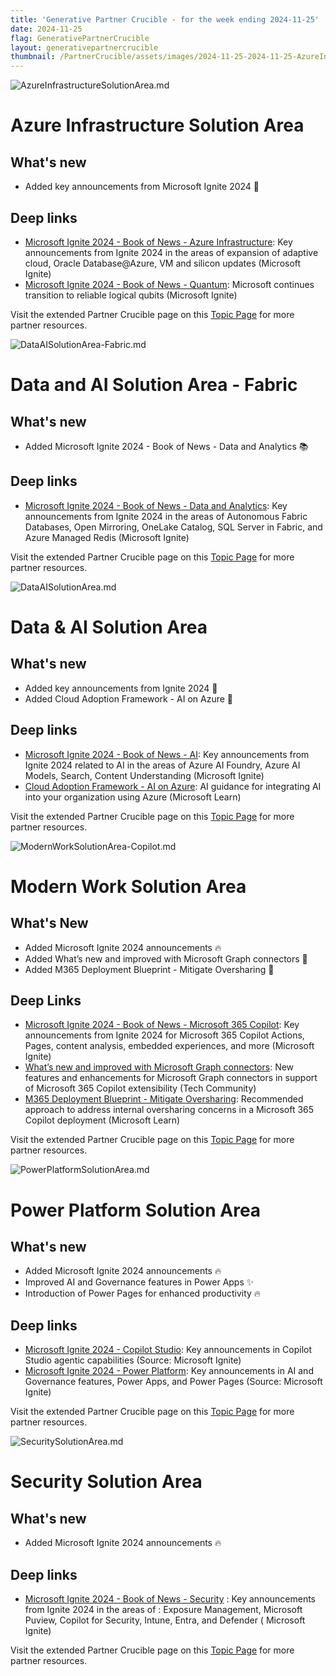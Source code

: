 ```yaml
---
title: 'Generative Partner Crucible - for the week ending 2024-11-25'
date: 2024-11-25
flag: GenerativePartnerCrucible
layout: generativepartnercrucible
thumbnail: /PartnerCrucible/assets/images/2024-11-25-2024-11-25-AzureInfrastructureSolutionArea.md-image.png 
---
```


![ AzureInfrastructureSolutionArea.md ]( /PartnerCrucible/assets/images/2024-11-25-AzureInfrastructureSolutionArea.md-image.png )

# Azure Infrastructure Solution Area

## What's new
- Added key announcements from Microsoft Ignite 2024  🚀

## Deep links

- [Microsoft Ignite 2024 - Book of News - Azure Infrastructure](https://news.microsoft.com/ignite-2024-book-of-news/#a-331-azure-expands-adaptive-cloud-introduces-azure-local-infrastructure-solution-): Key announcements from Ignite 2024 in the areas of expansion of adaptive cloud, Oracle Database@Azure, VM and silicon updates (Microsoft Ignite)
- [Microsoft Ignite 2024 - Book of News - Quantum](https://news.microsoft.com/ignite-2024-book-of-news/#a-351-microsoft-continues-transition-to-reliable-logical-qubits): Microsoft continues transition to reliable logical qubits (Microsoft Ignite)

Visit the extended Partner Crucible page on this [Topic Page](https://lagimik.github.io/PartnerCrucible/AzureInfrastructureSolutionArea) for more partner resources.

![ DataAISolutionArea-Fabric.md ]( /PartnerCrucible/assets/images/2024-11-25-DataAISolutionArea-Fabric.md-image.png )

# Data and AI Solution Area - Fabric

## What's new

- Added Microsoft Ignite 2024 - Book of News - Data and Analytics 📚

## Deep links

- [Microsoft Ignite 2024 - Book of News - Data and Analytics](https://news.microsoft.com/ignite-2024-book-of-news/#a-341-build-intelligent-apps-with-autonomous-fabric-databases): Key announcements from Ignite 2024 in the areas of Autonomous Fabric Databases, Open Mirroring, OneLake Catalog, SQL Server in Fabric, and Azure Managed Redis (Microsoft Ignite)

Visit the extended Partner Crucible page on this [Topic Page](https://lagimik.github.io/PartnerCrucible/DataAISolutionArea-Fabric) for more partner resources.

![ DataAISolutionArea.md ]( /PartnerCrucible/assets/images/2024-11-25-DataAISolutionArea.md-image.png )

# Data & AI Solution Area

## What's new

- Added key announcements from Ignite 2024  🤖
- Added Cloud Adoption Framework - AI on Azure 🤖

## Deep links
- [Microsoft Ignite 2024 - Book of News - AI](https://news.microsoft.com/ignite-2024-book-of-news/#a-311-azure-ai-foundry-helps-organizations-design-customize-and-manage-ai-apps-): Key announcements from Ignite 2024 related to AI in the areas of Azure AI Foundry, Azure AI Models, Search, Content Understanding (Microsoft Ignite)
- [Cloud Adoption Framework - AI on Azure](https://learn.microsoft.com/en-us/azure/cloud-adoption-framework/scenarios/ai/): AI guidance for integrating AI into your organization using Azure (Microsoft Learn)

Visit the extended Partner Crucible page on this [Topic Page](https://lagimik.github.io/PartnerCrucible/DataAISolutionArea) for more partner resources.


![ ModernWorkSolutionArea-Copilot.md ]( /PartnerCrucible/assets/images/2024-11-25-ModernWorkSolutionArea-Copilot.md-image.png )

# Modern Work Solution Area

## What's New

- Added Microsoft Ignite 2024 announcements 🔥
- Added What’s new and improved with Microsoft Graph connectors 🔌
- Added M365 Deployment Blueprint - Mitigate Oversharing 📃

## Deep Links

- [Microsoft Ignite 2024 - Book of News - Microsoft 365 Copilot](https://news.microsoft.com/ignite-2024-book-of-news/#a-121-easily-delegate-repetitive-tasks-with-microsoft-365-copilot-actions-): Key announcements from Ignite 2024 for Microsoft 365 Copilot Actions, Pages, content analysis, embedded experiences, and more (Microsoft Ignite)
- [What’s new and improved with Microsoft Graph connectors](https://techcommunity.microsoft.com/blog/microsoft365copilotblog/what%E2%80%99s-new-and-improved-with-microsoft-graph-connectors/4263106): New features and enhancements for Microsoft Graph connectors in support of Microsoft 365 Copilot extensibility (Tech Community)
- [M365 Deployment Blueprint - Mitigate Oversharing](https://learn.microsoft.com/en-us/copilot/microsoft-365/microsoft-365-copilot-blueprint-oversharing): Recommended approach to address internal oversharing concerns in a Microsoft 365 Copilot deployment (Microsoft Learn)

Visit the extended Partner Crucible page on this [Topic Page](https://lagimik.github.io/PartnerCrucible/ModernWorkSolutionArea-Copilot) for more partner resources.

![ PowerPlatformSolutionArea.md ]( /PartnerCrucible/assets/images/2024-11-25-PowerPlatformSolutionArea.md-image.png )

# Power Platform Solution Area

## What's new

- Added Microsoft Ignite 2024 announcements 🔥
- Improved AI and Governance features in Power Apps ✨
- Introduction of Power Pages for enhanced productivity 🔥

## Deep links
- [Microsoft Ignite 2024 - Copilot Studio](https://news.microsoft.com/ignite-2024-book-of-news/#a-112-copilot-studio-introduces-autonomous-agentic-capabilities-agent-library): Key announcements in Copilot Studio agentic capabilities (Source: Microsoft Ignite)
- [Microsoft Ignite 2024 - Power Platform](https://news.microsoft.com/ignite-2024-book-of-news/#a-711-new-capabilities-in-power-apps-help-leverage-ai-for-business-productivity): Key announcements in AI and Governance features, Power Apps, and Power Pages (Source: Microsoft Ignite)

Visit the extended Partner Crucible page on this [Topic Page](https://lagimik.github.io/PartnerCrucible/PowerPlatformSolutionArea) for more partner resources.

![ SecuritySolutionArea.md ]( /PartnerCrucible/assets/images/2024-11-25-SecuritySolutionArea.md-image.png )

# Security Solution Area

## What's new

- Added Microsoft Ignite 2024 announcements 🔥

## Deep links

- [Microsoft Ignite 2024 - Book of News - Security](https://news.microsoft.com/ignite-2024-book-of-news/#a-811-microsoft-security-exposure-management-now-generally-available) : Key announcements from Ignite 2024 in the areas of : Exposure Management, Microsoft Puview, Copilot for Security, Intune, Entra, and Defender ( Microsoft Ignite)

Visit the extended Partner Crucible page on this [Topic Page](https://lagimik.github.io/PartnerCrucible/SecuritySolutionArea) for more partner resources.

